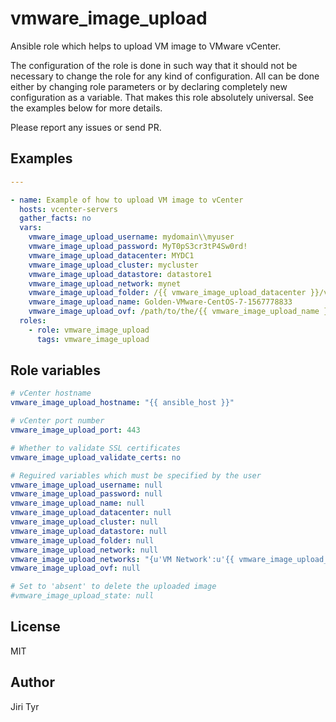 vmware_image_upload
===================

Ansible role which helps to upload VM image to VMware vCenter.

The configuration of the role is done in such way that it should not be
necessary to change the role for any kind of configuration. All can be
done either by changing role parameters or by declaring completely new
configuration as a variable. That makes this role absolutely
universal. See the examples below for more details.

Please report any issues or send PR.


Examples
--------

```yaml
---

- name: Example of how to upload VM image to vCenter
  hosts: vcenter-servers
  gather_facts: no
  vars:
    vmware_image_upload_username: mydomain\\myuser
    vmware_image_upload_password: MyT0pS3cr3tP4Sw0rd!
    vmware_image_upload_datacenter: MYDC1
    vmware_image_upload_cluster: mycluster
    vmware_image_upload_datastore: datastore1
    vmware_image_upload_network: mynet
    vmware_image_upload_folder: /{{ vmware_image_upload_datacenter }}/vm/Templates
    vmware_image_upload_name: Golden-VMware-CentOS-7-1567778833
    vmware_image_upload_ovf: /path/to/the/{{ vmware_image_upload_name }}.ovf
  roles:
    - role: vmware_image_upload
      tags: vmware_image_upload
```


Role variables
--------------

```yaml
# vCenter hostname
vmware_image_upload_hostname: "{{ ansible_host }}"

# vCenter port number
vmware_image_upload_port: 443

# Whether to validate SSL certificates
vmware_image_upload_validate_certs: no

# Reguired variables which must be specified by the user
vmware_image_upload_username: null
vmware_image_upload_password: null
vmware_image_upload_name: null
vmware_image_upload_datacenter: null
vmware_image_upload_cluster: null
vmware_image_upload_datastore: null
vmware_image_upload_folder: null
vmware_image_upload_network: null
vmware_image_upload_networks: "{u'VM Network':u'{{ vmware_image_upload_network }}'}"
vmware_image_upload_ovf: null

# Set to 'absent' to delete the uploaded image
#vmware_image_upload_state: null
```


License
-------

MIT


Author
------

Jiri Tyr

